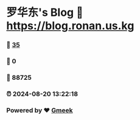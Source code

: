 # 罗华东's Blog :link: https://blog.ronan.us.kg 
### :page_facing_up: [35](https://blog.ronan.us.kg/tag.html) 
### :speech_balloon: 0 
### :hibiscus: 88725 
### :alarm_clock: 2024-08-20 13:22:18 
### Powered by :heart: [Gmeek](https://github.com/Meekdai/Gmeek)
